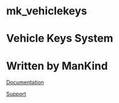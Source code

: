 # mk_vehiclekeys
# Vehicle Keys System
# Written by ManKind 


[Documentation](https://mankind-scripts.gitbook.io/documentation/scripts/vehicle-keys)

[Support](https://discord.gg/39fNFepADG)
